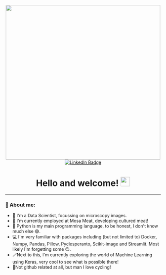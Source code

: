 <div id="header" align="center">
  <img src="https://miro.medium.com/max/828/1*vJjJ3Mdok6Rvxx85IIRqBQ.gif" width="500"/>
</div>

<div id="badges" align="center">
  <a href="https://www.linkedin.com/in/dirk-remmers">
    <img src="https://img.shields.io/badge/LinkedIn-blue?style=for-the-badge&logo=linkedin&logoColor=white" alt="LinkedIn Badge"/>
  </a>
</div>

<div id="counter" align="center">
<img src="https://komarev.com/ghpvc/?username=DirkRemmers&style=flat-square&color=blue" alt=""/>
</div>

<h1 id="title" align="center">
  Hello and welcome!
  <img src="https://media.giphy.com/media/hvRJCLFzcasrR4ia7z/giphy.gif" width="30px"/>
</h1>

---
### 💬 About me:
- 🔬 I'm a Data Scientist, focussing on microscopy images.
- 🍔 I'm currently employed at Mosa Meat, developing cultured meat!
- 🐍 Python is my main programming language, to be honest, I don't know much else 😅.
- 💻 I'm very familiar with packages including (but not limited to) Docker, Numpy, Pandas, Pillow, Pyclesperanto, Scikit-image and Streamlit. Most likely I'm forgetting some 😉. 
- 🪄Next to this, I'm currently exploring the world of Machine Learning using Keras, very cool to see what is possible there!
- 🚴Not github related at all, but man I love cycling!


